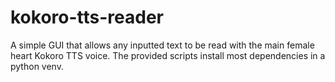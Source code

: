 # kokoro-tts-reader
A simple GUI that allows any inputted text to be read with the main female heart Kokoro TTS voice. The provided scripts install most dependencies in a python venv.
